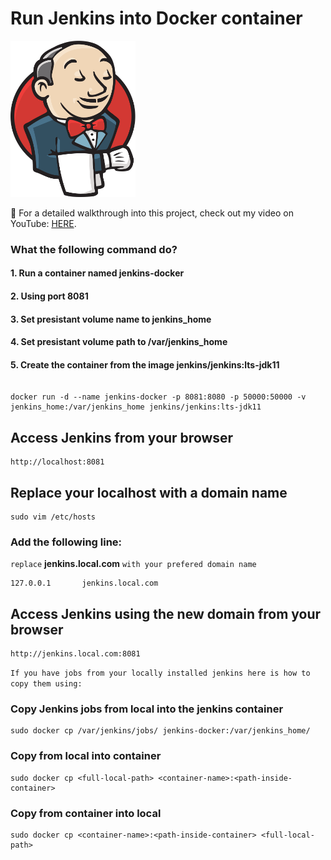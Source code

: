 # Run Jenkins into Docker container

<img src="jenkins.png"  width="200" height="250">

🎥 For a detailed walkthrough into this project, check out my video on YouTube: [HERE](https://youtu.be/a55MCe_m-0I).

### What the following command do?

#### 1. Run a container named jenkins-docker

#### 2. Using port 8081

#### 3. Set presistant volume name to jenkins_home

#### 4. Set presistant volume path to /var/jenkins_home

#### 5. Create the container from the image jenkins/jenkins:lts-jdk11

```

docker run -d --name jenkins-docker -p 8081:8080 -p 50000:50000 -v jenkins_home:/var/jenkins_home jenkins/jenkins:lts-jdk11

```

## Access Jenkins from your browser

```
http://localhost:8081
```

## Replace your localhost with a domain name

```
sudo vim /etc/hosts
```

### Add the following line:

`replace` **jenkins.local.com** `with your prefered domain name`

```
127.0.0.1       jenkins.local.com
```

## Access Jenkins using the new domain from your browser

```
http://jenkins.local.com:8081
```

`If you have jobs from your locally installed jenkins here is how to copy them using:`

### Copy Jenkins jobs from local into the jenkins container

```
sudo docker cp /var/jenkins/jobs/ jenkins-docker:/var/jenkins_home/
```

### Copy from local into container

```
sudo docker cp <full-local-path> <container-name>:<path-inside-container>
```

### Copy from container into local

```
sudo docker cp <container-name>:<path-inside-container> <full-local-path>
```
